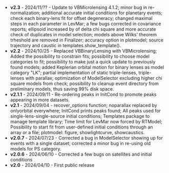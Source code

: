 - **v2.3** - 2024/11/?? - Update to VBMicrolensing 4.1.2; minor bug in re-normalization; additional accurate initial conditions for planetary events; check each binary-lens fit for offset degeneracy; changed maximal steps in each parameter in LevMar; a few bugs corrected in covariance reports; ellipsoid increased by of delta chi square and more accurate check of duplicates in model selection; models above Wilks' theorem trheshold are removed in Finalizer; accuracy option in plotmodel; source trajectory and caustic in templates.show_template(). 
- **v2.2** - 2024/10/25 - Replaced VBBinaryLensing with VBMicrolensing; Added the possibility to constrain fits;  possibility to choose model categories to fit; possibility to make just a quick update to previously found models; added Keplerian orbital motion for binary lenses as model category "LK"; partial implementation of static triple-lenses, triple-lenses with parallax; optimization of ModelSelector excluding higher chi square models from check; possibility to cleanup event directory from preliminary models, thus saving 99% disk space.
- **v2.1.1** - 2024/09/11 - Re-ordering peaks in InitCond to promote peaks appearing in more datasets.
- **v2.1** - 2024/09/04 - recover_options function; noparallax replaced by onlyorbital everywhere; InitCond prints peaks found; All peaks used for single-lens-single-source initial conditions; Templates package to manage template library; Time limit for LevMar now forced by RTModel; Possibility to start fit from user-defined initial conditions through an array or a file; plotmodel: figure, showlightcurve, showcaustics.
- **v2.0.7** - 2024/07/23 - Corrected a bug in ModelSelector showing up for events with a single dataset; corrected a minor bug in re-using old models for PS category.
- **v2.0.6** - 2024/06/10 - Corrected a few bugs on satellites and initial conditions
- **v2.0** - 2024/04/10 - First public release
